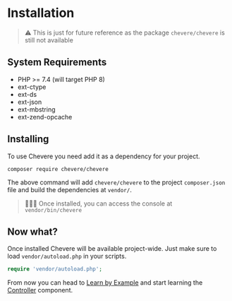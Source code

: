# Installation

> ⚠ This is just for future reference as the package `chevere/chevere` is still not available

## System Requirements

* PHP >= 7.4 (will target PHP 8)
* ext-ctype
* ext-ds
* ext-json
* ext-mbstring
* ext-zend-opcache

## Installing

To use Chevere you need add it as a dependency for your project.

```shell
composer require chevere/chevere
```

The above command will add `chevere/chevere` to the project `composer.json` file and build the dependencies at `vendor/`.

> 👨🏾‍💻 Once installed, you can access the console at `vendor/bin/chevere`

## Now what?

Once installed Chevere will be available project-wide. Just make sure to load `vendor/autoload.php` in your scripts.

```php
require 'vendor/autoload.php';
```

From now you can head to [Learn by Example](./learn-by-example.md) and start learning the [Controller](./../components/Controller.md) component.